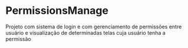 # PermissionsManage
Projeto com sistema de login e com gerenciamento de permissões entre usuário e visualização de determinadas telas cuja usuário tenha a permissão
